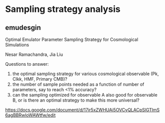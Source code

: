 # Sampling strategy analysis
## emudesgin
Optimal Emulator Parameter Sampling Strategy for Cosmological Simulations

Nesar Ramachandra, Jia Liu

Questions to answer:
1. the optimal sampling strategy for various cosmological observable (Pk, Clkk, HMF, Primary CMB)?
2. the number of sample points needed as a function of number of parameters, say to reach <1% accuracy?
3. can the sampling optimized for observable A also good for observable B, or is there an optimal strategy to make this more universal? 

https://docs.google.com/document/d/17ir5xZWHUAi5OVCyQLACpSlGTlmS6agBBRwloWAWtfw/edit
